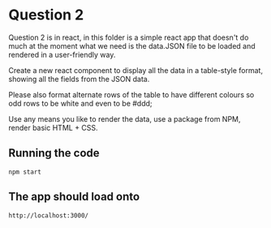 # Question 2

Question 2 is in react, in this folder is a simple react app that doesn't do much at the moment what we need is the data.JSON file to be loaded and rendered in a user-friendly way.

Create a new react component to display all the data in a table-style format, showing all the fields from the JSON data.

Please also format alternate rows of the table to have different colours so odd rows to be white and even to be #ddd;

Use any means you like to render the data, use a package from NPM, render basic HTML + CSS.

## Running the code
`npm start`

## The app should load onto
`http://localhost:3000/`